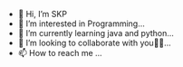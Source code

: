 - 👋 Hi, I’m SKP
- 👀 I’m interested in Programming...
- 🌱 I’m currently learning java and python...
- 💞️ I’m looking to collaborate with you🙈🙈...
- 📫 How to reach me ...

<!---
SKPatil18/SKPatil18 is a ✨ special ✨ repository because its `README.md` (this file) appears on your GitHub profile.
You can click the Preview link to take a look at your changes.
--->
